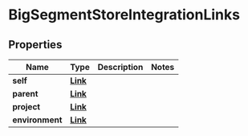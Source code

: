 

# BigSegmentStoreIntegrationLinks


## Properties

| Name | Type | Description | Notes |
|------------ | ------------- | ------------- | -------------|
|**self** | [**Link**](Link.md) |  |  |
|**parent** | [**Link**](Link.md) |  |  |
|**project** | [**Link**](Link.md) |  |  |
|**environment** | [**Link**](Link.md) |  |  |




